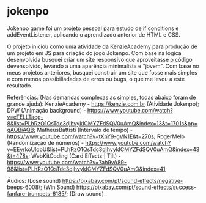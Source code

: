 # jokenpo

Jokenpo game foi um projeto pessoal para estudo de if conditions e addEventListener, aplicando o aprendizado anterior de HTML e CSS.

O projeto iniciou como uma atividade da KenzieAcademy para produção de um projeto em JS para criação do jogo Jokenpo. Com base na lógica desenvolvida busquei criar um site responsivo que aproveitasse o código devensolvido, levando a uma aparência minimalista e "jovem". Com base no meus projetos anteriores, busquei construir um site que fosse mais simples e com menos possibiliadades de erros ou bugs, o que me levou a este resultado.

Referências: (Nas demandas complexas as simples, todas abaixo foram de grande ajuda):
KenzieAcademy - https://kenzie.com.br (Atividade Jokenpo);
DPW (Animação background) - https://www.youtube.com/watch?v=eTELLTacg-8&list=PLhRzO1QsTdc3djhvykICMYZFdSQV0uAmQ&index=13&t=1701s&pp=gAQBiAQB;
MatheusBattisti (Intervalo de tempo) - https://www.youtube.com/watch?v=tXnY9-gVN1E&t=270s;
RogerMelo (Randomização de números) - https://www.youtube.com/watch?v=EEyrkoUlqoU&list=PLhRzO1QsTdc3djhvykICMYZFdSQV0uAmQ&index=43&t=478s;
WebKitCoding (Card Effects | Tilt) - https://www.youtube.com/watch?v=7ah9vA89-98&list=PLhRzO1QsTdc3djhvykICMYZFdSQV0uAmQ&index=41;

Áudios: (Lose sound) https://pixabay.com/pt/sound-effects/negative-beeps-6008/; (Win Sound) https://pixabay.com/pt/sound-effects/success-fanfare-trumpets-6185/; (Draw sound) .
